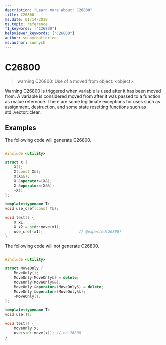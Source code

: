 ```yaml
---
description: "Learn more about: C26800"
title: C26800
ms.date: 01/14/2019
ms.topic: reference
f1_keywords: ["C26800"]
helpviewer_keywords: ["C26800"]
author: sunnychatterjee
ms.author: sunnych
---
```

# C26800

> warning C26800: Use of a moved from object: \<object>.

Warning C26800 is triggered when variable is used after it has been moved from. A variable is considered moved from after it was passed to a function as rvalue reference. There are some legitimate exceptions for uses such as assignment, destruction, and some state resetting functions such as std::vector::clear.

## Examples

The following code will generate C26800.

```cpp

#include <utility>

struct X {
    X();
    X(const X&);
    X(X&&);
    X &operator=(X&);
    X &operator=(X&&);
    ~X();
};

template<typename T>
void use_cref(const T&);

void test() {
    X x1;
    X x2 = std::move(x1);
    use_cref(x1);                // @expected(26800)
}
```

The following code will not generate C26800.

```cpp

#include <utility>

struct MoveOnly {
    MoveOnly();
    MoveOnly(MoveOnly&) = delete;
    MoveOnly(MoveOnly&&);
    MoveOnly &operator=(MoveOnly&) = delete;
    MoveOnly &operator=(MoveOnly&&);
    ~MoveOnly();
};

template<typename T>
void use(T);

void test() {
    MoveOnly x;
    use(std::move(x)); // no 26800
}
```
